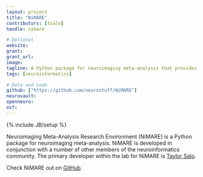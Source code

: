 ```yaml
---
layout: project
title: "NiMARE"
contributors: [tsalo]
handle: nimare

# Optional
website:
grant:
grant_url:
image:
tagline: A Python package for neuroimaging meta-analysis that provides a shared syntax for a range for algorithms.
tags: [neuroinformatics]

# Data and code
github: ["https://github.com/neurostuff/NiMARE"]
neurovault:
openneuro:
osf:
---
```

{% include JB/setup %}

Neuroimaging Meta-Analysis Research Environment (NiMARE) is a Python package for neuroimaging meta-analysis. NiMARE is developed in conjunction with a number of other members of the neuroinformatics community. The primary developer within the lab for NiMARE is [Taylor Salo](/team/salo-taylor).

Check NiMARE out on [GitHub](https://github.com/neurostuff/NiMARE).

